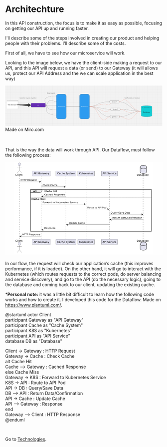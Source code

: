 # Architechture

In this API construction, the focus is to make it as easy as possible,  focusing on getting our API up and running faster.

I'll describe some of the steps involved in creating our product and helping people with their problems. I'll describe some of the costs.

First of all, we have to see how our microservice will work. 

Looking to the image below, we have the client-side making a request to our API, and this API will request a data (or send) to our Gateway (it will allows us, protect our API Address and the we can scale application in the best way)

<img src="/images/flow.png">
Made on Miro.com<br><br><br>



That is the way the data will work through API. Our Dataflow, must follow the following process:

<img src="/images/dataflow.png">

In our flow, the request will check our application’s cache (this improves performance, if it is loaded). On the other hand, it will go to interact with the Kubernetes (which routes requests to the correct pods, do server balancing and service discovery), and go to the API (do the necessary logic), going to the database and coming back to our client, updating the existing cache. 

*<b>Personal note:</b> it was a little bit difficult to learn how the following code works and how to create it. I developed this code for the Dataflow. Made on https://www.plantuml.com/.

@startuml
actor Client </br>
participant Gateway as "API Gateway"</br>
participant Cache as "Cache System"</br>
participant K8S as "Kubernetes"</br>
participant API as "API Service"</br>
database DB as "Database"</br>

Client -> Gateway : HTTP Request</br>
Gateway -> Cache : Check Cache</br>
alt Cache Hit</br>
    Cache --> Gateway : Cached Response</br>
else Cache Miss</br>
    Gateway -> K8S : Forward to Kubernetes Service</br>
    K8S -> API : Route to API Pod</br>
    API -> DB : Query/Save Data</br>
    DB --> API : Return Data/Confirmation</br>
    API -> Cache : Update Cache</br>
    API --> Gateway : Response</br>
end</br>
Gateway --> Client : HTTP Response</br>
@enduml</br>

<br>

Go to
 [Technologies](https://github.com/RafaelDaitx/TestMazzaTech/blob/main/technologies.md).